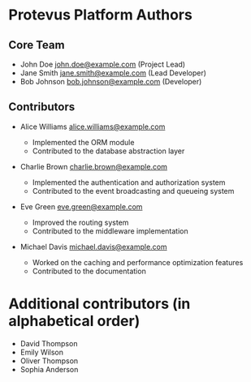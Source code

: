 # Protevus Platform Authors

## Core Team

- John Doe <john.doe@example.com> (Project Lead)
- Jane Smith <jane.smith@example.com> (Lead Developer)
- Bob Johnson <bob.johnson@example.com> (Developer)

## Contributors

- Alice Williams <alice.williams@example.com>
  - Implemented the ORM module
  - Contributed to the database abstraction layer

- Charlie Brown <charlie.brown@example.com>
  - Implemented the authentication and authorization system
  - Contributed to the event broadcasting and queueing system

- Eve Green <eve.green@example.com>
  - Improved the routing system
  - Contributed to the middleware implementation

- Michael Davis <michael.davis@example.com>
  - Worked on the caching and performance optimization features
  - Contributed to the documentation

# Additional contributors (in alphabetical order)

- David Thompson
- Emily Wilson
- Oliver Thompson
- Sophia Anderson

